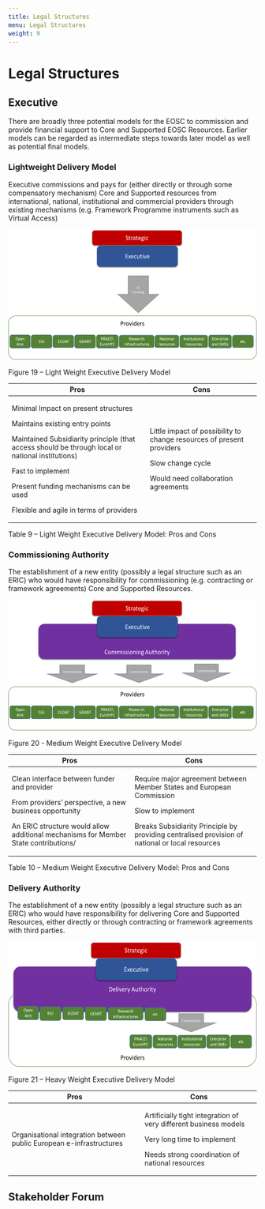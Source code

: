 ```yaml
---
title: Legal Structures
menu: Legal Structures
weight: 9
---
```


Legal Structures
================

Executive
---------

There are broadly three potential models for the EOSC to commission and
provide financial support to Core and Supported EOSC Resources. Earlier
models can be regarded as intermediate steps towards later model as well
as potential final models.

### Lightweight Delivery Model

Executive commissions and pays for (either directly or through some
compensatory mechanism) Core and Supported resources from international,
national, institutional and commercial providers through existing
mechanisms (e.g. Framework Programme instruments such as Virtual Access)

<img src="LegalStructures/media/image1.png" style="width:5.51181in;height:2.75197in" />

Figure 19 – Light Weight Executive Delivery Model

<table>
<thead>
<tr class="header">
<th>Pros</th>
<th>Cons</th>
</tr>
</thead>
<tbody>
<tr class="odd">
<td><p>Minimal Impact on present structures</p>
<p>Maintains existing entry points</p>
<p>Maintained Subsidiarity principle (that access should be through local or national institutions)</p>
<p>Fast to implement</p>
<p>Present funding mechanisms can be used</p>
<p>Flexible and agile in terms of providers</p></td>
<td><p>Little impact of possibility to change resources of present providers</p>
<p>Slow change cycle</p>
<p>Would need collaboration agreements</p></td>
</tr>
</tbody>
</table>

Table 9 – Light Weight Executive Delivery Model: Pros and Cons

### Commissioning Authority

The establishment of a new entity (possibly a legal structure such as an
ERIC) who would have responsibility for commissioning (e.g. contracting
or framework agreements) Core and Supported Resources.

<img src="LegalStructures/media/image2.png" style="width:5.51181in;height:2.75197in" />

Figure 20 - Medium Weight Executive Delivery Model

<table>
<thead>
<tr class="header">
<th>Pros</th>
<th>Cons</th>
</tr>
</thead>
<tbody>
<tr class="odd">
<td><p>Clean interface between funder and provider</p>
<p>From providers’ perspective, a new business opportunity</p>
<p>An ERIC structure would allow additional mechanisms for Member State contributions/</p></td>
<td><p>Require major agreement between Member States and European Commission</p>
<p>Slow to implement</p>
<p>Breaks Subsidiarity Principle by providing centralised provision of national or local resources</p></td>
</tr>
</tbody>
</table>

Table 10 – Medium Weight Executive Delivery Model: Pros and Cons

### Delivery Authority

The establishment of a new entity (possibly a legal structure such as an
ERIC) who would have responsibility for delivering Core and Supported
Resources, either directly or through contracting or framework
agreements with third parties.

<img src="LegalStructures/media/image3.png" style="width:5.69306in;height:2.64316in" />

Figure 21 – Heavy Weight Executive Delivery Model

<table>
<thead>
<tr class="header">
<th>Pros</th>
<th>Cons</th>
</tr>
</thead>
<tbody>
<tr class="odd">
<td>Organisational integration between public European e-infrastructures</td>
<td><p>Artificially tight integration of very different business models</p>
<p>Very long time to implement</p>
<p>Needs strong coordination of national resources</p></td>
</tr>
</tbody>
</table>

Stakeholder Forum
-----------------


